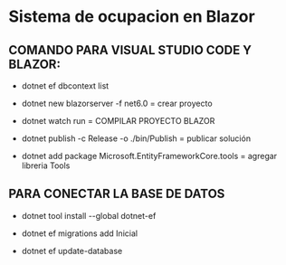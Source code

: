 # Sistema de ocupacion en Blazor


## COMANDO PARA VISUAL STUDIO CODE Y BLAZOR:

* dotnet ef dbcontext list

* dotnet new blazorserver -f net6.0  = crear proyecto

* dotnet watch run = COMPILAR PROYECTO BLAZOR

* dotnet publish -c Release -o ./bin/Publish = publicar solución

* dotnet add package Microsoft.EntityFrameworkCore.tools = agregar libreria Tools


## PARA CONECTAR LA BASE DE DATOS

* dotnet tool install --global dotnet-ef 

* dotnet ef migrations add Inicial  

* dotnet ef update-database    

